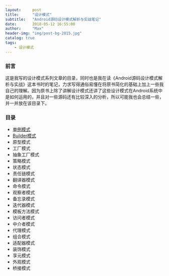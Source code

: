 ```yaml
---
layout:     post
title:      "设计模式"
subtitle:   "Android源码设计模式解析与实战笔记"
date:       2018-05-12 16:55:00
author:     "Max"
header-img: "img/post-bg-2015.jpg"
catalog: true
tags:
    - 设计模式
---
```


### 前言

这是我写的设计模式系列文章的目录，同时也是我在读《Android源码设计模式解析与实战》这本书时的笔记，力求写得通俗易懂在将原书简化的基础上加上一些我自己的理解。因为原书上除了讲解设计模式还讲了这些设计模式在Android系统中是如何运用的，并且对一些源码还有比较深入的分析，所以可能我也会总结一些，并一并放在该目录下。

### 目录

- [单例模式](http://maxandroid.me/2018/05/12/%E5%8D%95%E4%BE%8B%E6%A8%A1%E5%BC%8F/)
- [Builder模式](http://maxandroid.me/2018/05/13/Builder%E6%A8%A1%E5%BC%8F/)
- 原型模式
- 工厂模式
- 抽象工厂模式
- 策略模式
- 状态模式
- 责任链模式
- 翻译器模式
- 命令模式
- 观察者模式
- 备忘录模式
- 迭代器模式
- 模板方法模式
- 访问者模式
- 中介者模式
- 代理模式
- 组合模式
- 适配器模式
- 装饰模式
- 享元模式
- 外观模式
- 桥接模式